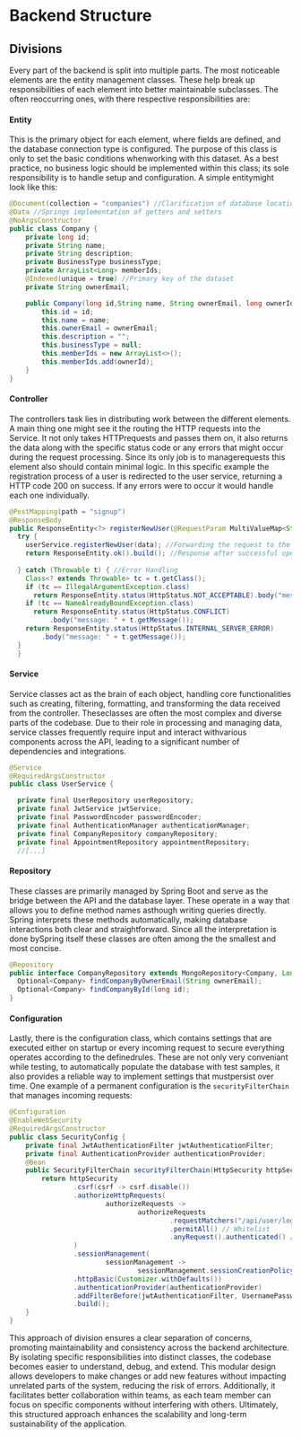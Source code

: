 # Backend Structure

## **Divisions**
Every part of the backend is split into multiple parts. The most noticeable elements are the entity management classes. These help break up responsibilities of each element into better maintainable subclasses. The often reoccurring ones, with there respective responsibilities are:

#### Entity
This is the primary object for each element, where fields are defined, and the database connection type is configured. The purpose of this class is only to set the basic conditions whenworking with this dataset. As a best practice, no business logic should be implemented within this class; its sole responsibility is to handle setup and configuration. A simple entitymight look like this:
```java
@Document(collection = "companies") //Clarification of database location
@Data //Springs implementation of getters and setters
@NoArgsConstructor
public class Company {
    private long id;
    private String name;
    private String description;
    private BusinessType businessType;
    private ArrayList<Long> memberIds;
    @Indexed(unique = true) //Primary key of the dataset
    private String ownerEmail;

    public Company(long id,String name, String ownerEmail, long ownerId) {
        this.id = id;
        this.name = name;
        this.ownerEmail = ownerEmail;
        this.description = "";
        this.businessType = null;
        this.memberIds = new ArrayList<>();
        this.memberIds.add(ownerId);
    }
}
```

#### Controller
The controllers task lies in distributing work between the different elements. A main thing one might see it the routing the HTTP requests into the Service. It not only takes HTTPrequests and passes them on, it also returns the data along with the specific status code or any errors that might occur during the request processing. Since its only job is to managerequests this element also should contain minimal logic. In this specific example the registration process of a user is redirected to the user service, returning a HTTP code 200 on success. If any errors were to occur it would handle each one individually. 
```java
@PostMapping(path = "signup")
@ResponseBody
public ResponseEntity<?> registerNewUser(@RequestParam MultiValueMap<String, String> data) {
  try {
    userService.registerNewUser(data); //Forwarding the request to the service
    return ResponseEntity.ok().build(); //Response after successful operation with code 200
  
  } catch (Throwable t) { //Error Handling
    Class<? extends Throwable> tc = t.getClass();
    if (tc == IllegalArgumentException.class)
      return ResponseEntity.status(HttpStatus.NOT_ACCEPTABLE).body("message: " + t.getMessage());
    if (tc == NameAlreadyBoundException.class)
      return ResponseEntity.status(HttpStatus.CONFLICT)
          .body("message: " + t.getMessage());
    return ResponseEntity.status(HttpStatus.INTERNAL_SERVER_ERROR)
        .body("message: " + t.getMessage());
  }
  }
```

#### Service
Service classes act as the brain of each object, handling core functionalities such as creating, filtering, formatting, and transforming the data received from the controller. Theseclasses are often the most complex and diverse parts of the codebase. Due to their role in processing and managing data, service classes frequently require input and interact withvarious components across the API, leading to a significant number of dependencies and integrations.
```java
@Service
@RequiredArgsConstructor
public class UserService {

  private final UserRepository userRepository;
  private final JwtService jwtService;
  private final PasswordEncoder passwordEncoder;
  private final AuthenticationManager authenticationManager;
  private final CompanyRepository companyRepository;
  private final AppointmentRepository appointmentRepository;
  //[...]
```

#### Repository
These classes are primarily managed by Spring Boot and serve as the bridge between the API and the database layer. These operate in a way that allows you to define method names asthough writing queries directly. Spring interprets these methods automatically, making database interactions both clear and straightforward. Since all the interpretation is done bySpring itself these classes are often among the the smallest and most concise. 
```java
@Repository
public interface CompanyRepository extends MongoRepository<Company, Long> {
  Optional<Company> findCompanyByOwnerEmail(String ownerEmail);
  Optional<Company> findCompanyById(long id);
}
```

#### Configuration
Lastly, there is the configuration class, which contains settings that are executed either on startup or every incoming request to secure everything operates according to the definedrules. These are not only very conveniant while testing, to automatically populate the database with test samples, it also provides a reliable way to implement settings that mustpersist over time. One example of a permanent configuration is the `securityFilterChain` that manages incoming requests:
```java
@Configuration
@EnableWebSecurity
@RequiredArgsConstructor
public class SecurityConfig {
    private final JwtAuthenticationFilter jwtAuthenticationFilter;
    private final AuthenticationProvider authenticationProvider;
    @Bean
    public SecurityFilterChain securityFilterChain(HttpSecurity httpSecurity) throws Exception {
        return httpSecurity
                .csrf(csrf -> csrf.disable())
                .authorizeHttpRequests(
                        authorizeRequests ->
                                authorizeRequests
                                        .requestMatchers("/api/user/login", "/api/user/signup", "/graphql/**")
                                        .permitAll() // Whitelist
                                        .anyRequest().authenticated() // Everything else should be authenticated
                )
                .sessionManagement(
                        sessionManagement ->
                                sessionManagement.sessionCreationPolicy(SessionCreationPolicy.STATELESS))
                .httpBasic(Customizer.withDefaults())
                .authenticationProvider(authenticationProvider)
                .addFilterBefore(jwtAuthenticationFilter, UsernamePasswordAuthenticationFilter.class)
                .build();
    }
}
```

This approach of division ensures a clear separation of concerns, promoting maintainability and consistency across the backend architecture. By isolating specific responsibilities into distinct classes, the codebase becomes easier to understand, debug, and extend. This modular design allows developers to make changes or add new features without impacting unrelated parts of the system, reducing the risk of errors. Additionally, it facilitates better collaboration within teams, as each team member can focus on specific components without interfering with others. Ultimately, this structured approach enhances the scalability and long-term sustainability of the application.